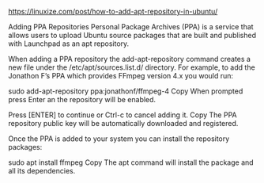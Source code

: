 https://linuxize.com/post/how-to-add-apt-repository-in-ubuntu/

Adding PPA Repositories
Personal Package Archives (PPA) is a service that allows users to upload Ubuntu source packages that are built and published with Launchpad as an apt repository.

When adding a PPA repository the add-apt-repository command creates a new file under the /etc/apt/sources.list.d/ directory.
For example, to add the Jonathon F’s PPA which provides FFmpeg version 4.x you would run:

sudo add-apt-repository ppa:jonathonf/ffmpeg-4
Copy
When prompted press Enter an the repository will be enabled.

Press [ENTER] to continue or Ctrl-c to cancel adding it.
Copy
The PPA repository public key will be automatically downloaded and registered.

Once the PPA is added to your system you can install the repository packages:

sudo apt install ffmpeg
Copy
The apt command will install the package and all its dependencies.
